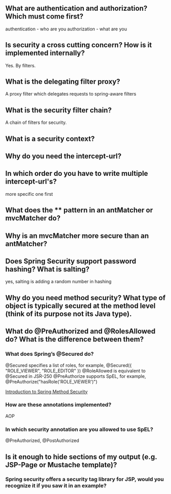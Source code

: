 ## What are authentication and authorization? Which must come first?
authentication - who are you
authorization - what are you

## Is security a cross cutting concern? How is it implemented internally?
Yes. By filters.

## What is the delegating filter proxy?
A proxy filter which delegates requests to spring-aware filters 

## What is the security filter chain?
A chain of filters for security.

## What is a security context?


## Why do you need the intercept-url?


## In which order do you have to write multiple intercept-url's?
more specific one first

## What does the ** pattern in an antMatcher or mvcMatcher do?
## Why is an mvcMatcher more secure than an antMatcher?

## Does Spring Security support password hashing? What is salting?
yes, salting is adding a random number in hashing

## Why do you need method security? What type of object is typically secured at the method level (think of its purpose not its Java type).


## What do @PreAuthorized and @RolesAllowed do? What is the difference between them?
### What does Spring’s @Secured do?
@Secured specifies a list of roles, for example, @Secured({ "ROLE_VIEWER", "ROLE_EDITOR" })
@RoleAllowed is equivalent to @Secured in JSR-250
@PreAuthorize supports SpEL, for example, @PreAuthorize("hasRole('ROLE_VIEWER')")

[Introduction to Spring Method Security](https://www.baeldung.com/spring-security-method-security)

### How are these annotations implemented?
AOP

### In which security annotation are you allowed to use SpEL?
@PreAuthorized, @PostAuthorized

## Is it enough to hide sections of my output (e.g. JSP-Page or Mustache template)?
### Spring security offers a security tag library for JSP, would you recognize it if you saw it in an example?